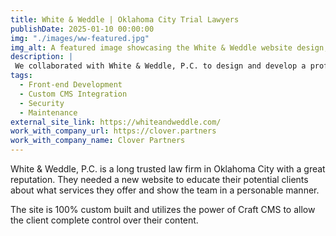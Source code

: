 ```yaml
---
title: White & Weddle | Oklahoma City Trial Lawyers
publishDate: 2025-01-10 00:00:00
img: "./images/ww-featured.jpg"
img_alt: A featured image showcasing the White & Weddle website design, highlighting a clean and professional layout with vibrant visuals.
description: |
 We collaborated with White & Weddle, P.C. to design and develop a professional online presence that reflects their trusted reputation. The website highlights their legal expertise, showcases their team, and provides potential clients with clear, accessible information about their services.
tags:
  - Front-end Development
  - Custom CMS Integration
  - Security
  - Maintenance
external_site_link: https://whiteandweddle.com/
work_with_company_url: https://clover.partners
work_with_company_name: Clover Partners
---
```


White & Weddle, P.C. is a long trusted law firm in Oklahoma City with a great reputation. They needed a new website to educate their potential clients about what services they offer and show the team in a personable manner.

The site is 100% custom built and utilizes the power of Craft CMS to allow the client complete control over their content.